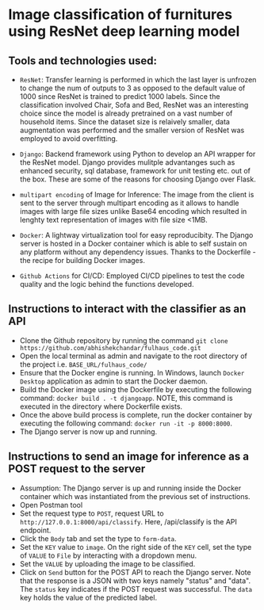# Image classification of furnitures using ResNet deep learning model

## Tools and technologies used:
- ``ResNet``: Transfer learning is performed in which the last layer is unfrozen to change the num of outputs to 3 as opposed to the default value of 1000 since ResNet is trained to predict 1000 labels. Since the classification involved Chair, Sofa and Bed, ResNet was an interesting choice since the model is already pretrained on a vast number of household items. Since the dataset size is relaively smaller, data augmentation was performed and the smaller version of ResNet was employed to avoid overfitting. 

- ``Django``: Backend framework using Python to develop an API wrapper for the ResNet model. Django provides mulitple advantanges such as enhanced security, sql database, framework for unit testing etc. out of the box. These are some of the reasons for choosing Django over Flask.

- ``multipart encoding`` of Image for Inference: The image from the client is sent to the server through multipart encoding as it allows to handle images with large file sizes unlike Base64 encoding which resulted in lenghty text representation of images with file size <1MB.

- ``Docker``: A lightway virtualization tool for easy reproducibity. The Django server is hosted in a Docker container which is able to self sustain on any platform without any dependency issues. Thanks to the Dockerfile - the recipe for building Docker images. 

- ``Github Actions`` for CI/CD: Employed CI/CD pipelines to test the code quality and the logic behind the functions developed. 

## Instructions to interact with the classifier as an API
- Clone the Github repository by running the command ``git clone https://github.com/abhishekchandar/fulhaus_code.git``
- Open the local terminal as admin and navigate to the root directory of the project i.e. ``BASE_URL/fulhaus_code/`` 
- Ensure that the Docker engine is running. In Windows, launch ``Docker Desktop`` application as admin to start the Docker daemon. 
- Build the Docker image using the Dockerfile by executing the following command: ``docker build . -t djangoapp``. NOTE, this command is executed in the directory where Dockerfile exists.
- Once the above build process is complete, run the docker container by executing the following command: ``docker run -it -p 8000:8000``. 
- The Django server is now up and running. 

## Instructions to send an image for inference as a POST request to the server
- Assumption: The Django server is up and running inside the Docker container which was instantiated from the previous set of instructions.
- Open Postman tool
- Set the request type to ``POST``, request URL to ``http://127.0.0.1:8000/api/classify``. Here, /api/classify is the API endpoint.
- Click the ``Body`` tab and set the type to ``form-data``.
- Set the ``KEY`` value to ``image``. On the right side of the ``KEY`` cell, set the type of ``VALUE`` to ``File`` by interacting with a dropdown menu.
- Set the ``VALUE`` by uploading the image to be classified. 
- Click on ``Send`` button for the POST API to reach the Django server. Note that the response is a JSON with two keys namely "status" and "data". The ``status`` key indicates if the POST request was successful. The ``data`` key holds the value of the predicted label.





